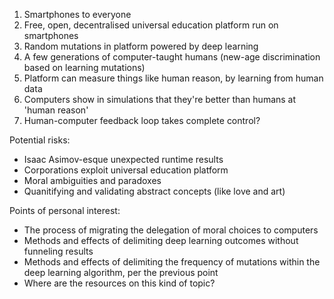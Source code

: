 <!-- post-title: An imagination of humanity's progression to human-computer duality -->
<!-- post-timestamp: 1539578907765 -->
<!-- post-inactive -->

1.  Smartphones to everyone
2.  Free, open, decentralised universal education platform run on
    smartphones
3.  Random mutations in platform powered by deep learning
4.  A few generations of computer-taught humans (new-age discrimination
    based on learning mutations)
5.  Platform can measure things like human reason, by learning from
    human data
6.  Computers show in simulations that they're better than humans at
    'human reason'
7.  Human-computer feedback loop takes complete control?

Potential risks:

  - Isaac Asimov-esque unexpected runtime results
  - Corporations exploit universal education platform
  - Moral ambiguities and paradoxes
  - Quanitifying and validating abstract concepts (like love and art)

Points of personal interest:

  - The process of migrating the delegation of moral choices to
    computers
  - Methods and effects of delimiting deep learning outcomes without
    funneling results
  - Methods and effects of delimiting the frequency of mutations within
    the deep learning algorithm, per the previous point
  - Where are the resources on this kind of topic?
